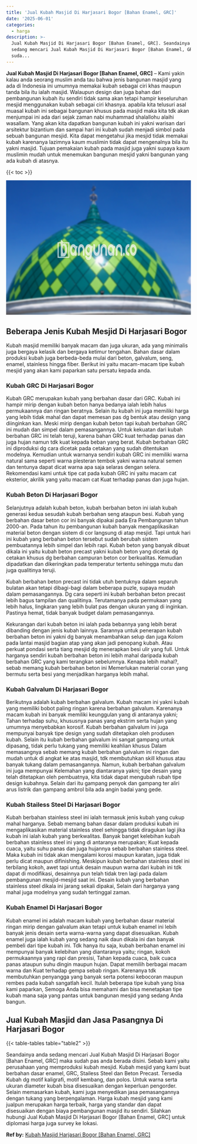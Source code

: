```yaml
---
title: 'Jual Kubah Masjid Di Harjasari Bogor [Bahan Enamel, GRC]'
date: '2025-06-01'
categories:
  - harga
description: >-
  Jual Kubah Masjid Di Harjasari Bogor [Bahan Enamel, GRC]. Seandainya anda
  sedang mencari Jual Kubah Masjid Di Harjasari Bogor [Bahan Enamel, GRC] maka
  suda...
---
```


**Jual Kubah Masjid Di Harjasari Bogor \[Bahan Enamel, GRC\]** – Kami yakin kalau anda seorang muslim anda tau bahwa jenis bangunan masjid yang ada di Indonesia ini umumnya memakai kubah sebagai ciri khas maupun tanda bila itu ialah masjid. Walaupun design dan juga bahan dari pembangunan kubah itu sendiri tidak sama akan tetapi hampir keseluruhan mesjid menggunakan kubah sebagai ciri khasnya. apabila kita telusuri asal muasal kubah ini sebagai bangunan khusus pada masjid maka kita tdk akan menjumpai ini ada dari sejak zaman nabi muhammad shalallohu alaihi wasallam. Yang akan kita dapatkan bangunan kubah ini yakni warisan dari arsitektur bizantium dan sampai hari ini kubah sudah menjadi simbol pada sebuah bangunan mesjid. Kita dapat mengetahui jika mesjid tidak memakai kubah karenanya lazimnya kaum muslimin tidak dapat mengenalnya bila itu yakni masjid. Tujuan pemakaian kubah pada masjid juga yakni supaya kaum muslimin mudah untuk menemukan bangunan mesjid yakni bangunan yang ada kubah di atasnya.

{{< toc >}}

![Jual Kubah Masjid Di Harjasari Bogor [Bahan Enamel, GRC]](/images/jual-kubah-masjid-05.png)

## Beberapa Jenis Kubah Mesjid Di Harjasari Bogor

Kubah masjid memiliki banyak macam dan juga ukuran, ada yang minimalis juga bergaya kelasik dan bergaya ketimur tengahan. Bahan dasar dalam produksi kubah juga berbeda-beda mulai dari beton, galvalum, seng, enamel, stainless hingga fiber. Berikut ini yaitu macam-macam tipe kubah mesjid yang akan kami paparkan satu persatu kepada anda.

### Kubah GRC Di Harjasari Bogor

Kubah GRC merupakan kubah yang berbahan dasar dari GRC. Kubah ini hampir mirip dengan kubah beton hanya bedanya ialah lebih halus permukaannya dan ringan beratnya. Selain itu kubah ini juga memiliki harga yang lebih tidak mahal dan dapat memesan pas dg bentuk atau design yang diinginkan kan. Meski mirip dengan kubah beton tapi kubah berbahan GRC ini mudah dan simpel dalam pemasangannya. Untuk kekuatan dari kubah berbahan GRC ini telah teruji, karena bahan GRC kuat terhadap panas dan juga hujan namun tdk kuat kepada beban yang berat. Kubah berbahan GRC ini diproduksi dg cara dicetak pada cetakan yang sudah ditentukan modelnya. Kemudian untuk warnanya sendiri kubah GRC ini memiliki warna natural sama seperti warna plesteran tembok yakni warna natural semen dan tentunya dapat dicat warna apa saja selaras dengan selera. Rekomendasi kami untuk tipe cat pada kubah GRC ini yaitu macam cat eksterior, akrilik yang yaitu macam cat Kuat terhadap panas dan juga hujan.

### Kubah Beton Di Harjasari Bogor

Selanjutnya adalah kubah beton, kubah berbahan beton ini ialah kubah generasi kedua sesudah kubah berbahan seng ataupun besi. Kubah yang berbahan dasar beton cor ini banyak dipakai pada Era Pembangunan tahun 2000-an. Pada tahun itu pembangunan kubah banyak mengaplikasikan material beton dengan sistem di cor langsung di atap mesjid. Tapi untuk hari ini kubah yang berbahan beton tersebut sudah berubah sistem pembuatannya lebih simpel dan lebih rapi. Kubah beton yang banyak dibuat dikala ini yaitu kubah beton precast yakni kubah beton yang dicetak dg cetakan khusus dg berbahan campuran beton cor berkualitas. Kemudian dipadatkan dan dikeringkan pada temperatur tertentu sehingga mutu dan juga qualitinya teruji.

Kubah berbahan beton precast ini tidak utuh bentuknya dalam separuh bulatan akan tetapi dibagi-bagi dalam beberapa puzle, supaya mudah dalam pemasangannya. Dg cara seperti ini kubah berbahan beton precast lebih bagus tampilan dan qualitinya. Terutamanya pada permukaan yang lebih halus, lingkaran yang lebih bulat pas dengan ukuran yang di inginkan. Pastinya hemat, tidak banyak budget dalam pemasangannya.

Kekurangan dari kubah beton ini ialah pada bebannya yang lebih berat dibanding dengan jenis kubah lainnya. Sarannya untuk penerapan kubah berbahan beton ini yakni dg banyak menambahkan selup dan juga Kolom pada lantai masjid bagian atap yang akan jadi penopang kubah. Atau perkuat pondasi serta tiang mesjid dg menerapkan besi ulir yang full. Untuk harganya sendiri kubah berbahan beton ini lebih mahal daripada kubah berbahan GRC yang kami terangkan sebelumnya. Kenapa lebih mahal?, sebab memang kubah berbahan beton ini Memerlukan material coran yang bermutu serta besi yang menjadikan harganya lebih mahal.

### Kubah Galvalum Di Harjasari Bogor

Berikutnya adalah kubah berbahan galvalum. Kubah macam ini yakni kubah yang memiliki bobot paling ringan karena berbahan galvalum. Karenanya macam kubah ini banyak memiliki keunggulan yang di antaranya yakni; Tahan terhadap suhu, khususnya panas yang ekstrim serta hujan yang umumnya menyebabkan korosif. Kubah berbahan galvalum ini juga mempunyai banyak tipe design yang sudah ditetapkan oleh produsen kubah. Selain itu kubah berbahan galvalum ini sangat gampang untuk dipasang, tidak perlu tukang yang memiliki keahlian khusus Dalam memasangnya sebab memang kubah berbahan galvalum ini ringan dan mudah untuk di angkat ke atas masjid, tdk membutuhkan skill khusus atau banyak tukang dalam pemasangannya. Namun, kubah berbahan galvalum ini juga mempunyai Kelemahan yang diantaranya yakni; tipe desain yang telah ditetapkan oleh pembuatnya, kita tidak dapat mengubah rubah tipe design kubahnya. Selain dari itu gampang penyok dan gampang ter aliri arus listrik dan gampang ambrol bila ada angin badai yang gede.

### Kubah Stailess Steel Di Harjasari Bogor

Kubah berbahan stainless steel ini ialah termasuk jenis kubah yang cukup mahal harganya. Sebab memang bahan dasar dalam produksi kubah ini mengaplikasikan material stainless steel sehingga tidak diragukan lagi jika kubah ini ialah kubah yang berkwalitas. Banyak banget kelebihan kubah berbahan stainless steel ini yang di antaranya merupakan; Kuat kepada cuaca, yaitu suhu panas dan juga hujannya sebab berbahan stainless steel. Maka kubah ini tidak akan mengalami korosi maupun karatan, juga tidak perlu dicat maupun difinishing. Meskipun kubah berbahan stainless steel ini terbilang kokoh, awet tapi untuk desain maupun warna dari kubah ini tdk dapat di modifikasi, desainnya pun telah tidak tren lagi pada dalam pembangunan mesjid-mesjid saat ini. Desain kubah yang berbahan stainless steel dikala ini jarang sekali dipakai, Selain dari harganya yang mahal juga modelnya yang sudah tertinggal zaman.

### Kubah Enamel Di Harjasari Bogor

Kubah enamel ini adalah macam kubah yang berbahan dasar material ringan mirip dengan galvalum akan tetapi untuk kubah enamel ini lebih banyak jenis desain serta warna-warna yang dapat disesuaikan. Kubah enamel juga ialah kubah yang sedang naik daun dikala ini dan banyak pembeli dari tipe kubah ini. Tdk hanya itu saja, kubah berbahan enamel ini mempunyai banyak kelebihan yang diantaranya yaitu; ringan, kokoh permukaannya yang rapi dan presisi, Tahan kepada cuaca, baik cuaca panas ataupun suhu dingin maupun hujan. Dapat memilih berbagai macam warna dan Kuat terhadap gempa sebab ringan. Karenanya tdk membutuhkan penyangga yang banyak serta potensi kebocoran maupun rembes pada kubah sangatlah kecil. Itulah beberapa tipe kubah yang bisa kami paparkan, Semoga Anda bisa memahami dan bisa menetapkan tipe kubah mana saja yang pantas untuk bangunan mesjid yang sedang Anda bangun.

## Jual Kubah Masjid dan Jasa Pasangnya Di Harjasari Bogor

{{< table-tables table="table2" >}}

Seandainya anda sedang mencari Jual Kubah Masjid Di Harjasari Bogor \[Bahan Enamel, GRC\] maka sudah pas anda berada disini. Sebab kami yaitu perusahaan yang memproduksi kubah mesjid. Kubah mesjid yang kami buat berbahan dasar enamel, GRC, Stailess Steel dan Beton Precast. Tersedia Kubah dg motif kaligrafi, motif kembang, dan polos. Untuk warna serta ukuran diameter kubah bisa disesuaikan dengan keperluan pengorder. Selain memasarkan kubah, kami juga menyedikan jasa pemasangannya dengan tukang yang berpengalaman. Harga kubah mesjid yang kami jualpun merupakan harga terbaik, harga yang standar dan dapat disesuaikan dengan biaya pembangunan masjid itu sendiri. Silahkan hubungi Jual Kubah Masjid Di Harjasari Bogor \[Bahan Enamel, GRC\] untuk diplomasi harga juga survey ke lokasi.

**Ref by:** [Kubah Masjid Harjasari Bogor [Bahan Enamel, GRC]](https://id.wikipedia.org/wiki/Kubah)
